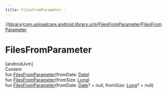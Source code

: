 ```yaml
---
title: FilesFromParameter -
---
```

//[library](../../index.md)/[com.uploadcare.android.library.urls](../index.md)/[FilesFromParameter](index.md)/[FilesFromParameter](-files-from-parameter.md)



# FilesFromParameter  
[androidJvm]  
Content  
fun [FilesFromParameter](-files-from-parameter.md)(fromDate: [Date](https://developer.android.com/reference/kotlin/java/util/Date.html))  
fun [FilesFromParameter](-files-from-parameter.md)(fromSize: [Long](https://kotlinlang.org/api/latest/jvm/stdlib/kotlin/-long/index.html))  
fun [FilesFromParameter](-files-from-parameter.md)(fromDate: [Date](https://developer.android.com/reference/kotlin/java/util/Date.html)? = null, fromSize: [Long](https://kotlinlang.org/api/latest/jvm/stdlib/kotlin/-long/index.html)? = null)  



